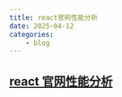 ```yaml
---
title: react官网性能分析
date: 2025-04-12
categories:
    - blog
---
```


## [react 官网性能分析](https://juejin.cn/post/7128369638794231839)
